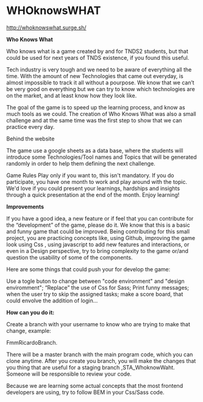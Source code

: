 # WHOknowsWHAT

http://whoknowswhat.surge.sh/

<strong>Who Knows What</strong>

Who knows what is a game created by and for TNDS2 students, but that could be used for next years of TNDS existence, if you found this useful.

Tech industry is very tough and we need to be aware of everything all the time. With the amount of new Technologies that came out everyday, is almost impossible to track it all without a pourpose. We know that we can’t be very good on everything but we can try to know which technologies are on the market, and at least know how they look like.

The goal of the game is to speed up the learning process, and know as much tools as we could. The creation of Who Knows What was also a small challenge and at the same time was the first step to show that we can practice every day.

Behind the website

The game use a google sheets as a data base, where the students will introduce some Technologies/Tool names and Topics that will be generated randomly in order to help them defining the next challenge.

Game Rules Play only if you want to, this isn't mandatory.
If you do participate, you have one month to work and play around with the topic. We'd love if you could present your learnings, hardships and insights through a quick presentation at the end of the month. Enjoy learning!

<strong>Improvements</strong>

If you have a good idea, a new feature or if feel that you can contribute for the “development” of the game, please do it. We know that this is a basic and funny game that could be improved. Being contributing for this small project, you are practicing concepts like, using Github, improving the game look using Css , using javascript to add new features and interactions, or even in a Design perspective, try to bring complexity to the game or/and question the usability of some of the components.

Here are some things that could push your for develop the game:

Use a togle buton to change between "code environment" and "design enviromment";
“Replace” the use of Css for Sass;
Print funny messages;
when the user try to skip the assigned tasks; 
make a score board, that could envolve the addition of login...

<strong>How can you do it: </strong>

Create a branch with your username to know who are trying to make that change, example:

FmmRicardoBranch.

There will be a master branch with the main program code, which you can clone anytime. After you create you branch, you will make the changes that you thing that are useful for a staging branch ,STA_WhoknowWaht. Someone will be responsible to review your code.

Because we are learning some actual concepts that the most frontend developers are using, try to follow BEM in your Css/Sass code.
